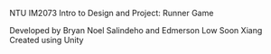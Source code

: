NTU IM2073 Intro to Design and Project: Runner Game


Developed by Bryan Noel Salindeho and Edmerson Low Soon Xiang
Created using Unity
